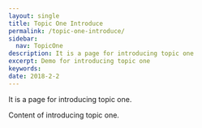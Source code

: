 ```yaml
---
layout: single
title: Topic One Introduce
permalink: /topic-one-introduce/
sidebar:
  nav: TopicOne
description: It is a page for introducing topic one
excerpt: Demo for introducing topic one
keywords: 
date: 2018-2-2
---
```


It is a page for introducing topic one.

Content of introducing topic one.


